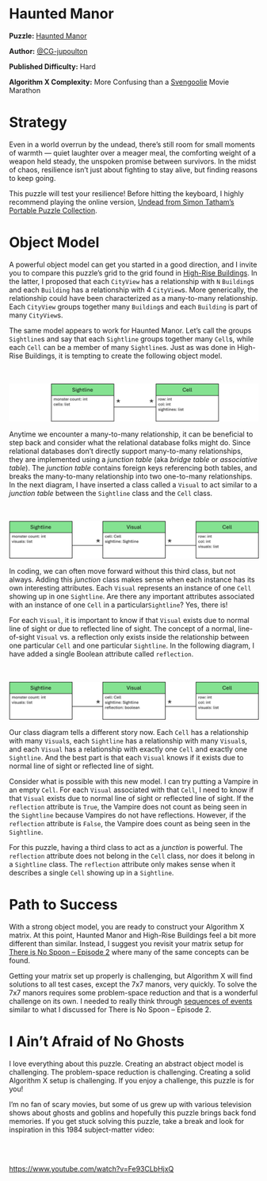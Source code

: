 # Haunted Manor

__Puzzle:__ [Haunted Manor](https://www.codingame.com/training/hard/haunted-manor)

__Author:__ [@CG-jupoulton](https://www.codingame.com/profile/d39436e9a23b5060ed3efaf1c24b4ba8929551)

__Published Difficulty:__ Hard

__Algorithm X Complexity:__ More Confusing than a [Svengoolie](https://www.metv.com/svengoolie/) Movie Marathon

# Strategy

Even in a world overrun by the undead, there’s still room for small moments of warmth —  quiet laughter over a meager meal, the comforting weight of a weapon held steady, the unspoken promise between survivors. In the midst of chaos, resilience isn’t just about fighting to stay alive, but finding reasons to keep going.

This puzzle will test your resilience! Before hitting the keyboard, I highly recommend playing the online version, [Undead from Simon Tatham’s Portable Puzzle Collection](https://www.chiark.greenend.org.uk/~sgtatham/puzzles/js/undead.html).

# Object Model

A powerful object model can get you started in a good direction, and I invite you to compare this puzzle’s grid to the grid found in [High-Rise Buildings](high-rise-buildings). In the latter, I proposed that each `CityView` has a relationship with `N` `Building`s and each `Building` has a relationship with 4 `CityView`s. More generically, the relationship could have been characterized as a many-to-many relationship. Each `CityView` groups together many `Building`s and each `Building` is part of many `CityView`s.

The same model appears to work for Haunted Manor. Let’s call the groups `Sightline`s and say that each `Sightline` groups together many `Cell`s, while each `Cell` can be a member of many `Sightline`s. Just as was done in High-Rise Buildings, it is tempting to create the following object model.

<BR><BR>
![Haunted Manor Classes](HauntedManor1.png)
<BR>

Anytime we encounter a many-to-many relationship, it can be beneficial to step back and consider what the relational database folks might do. Since relational databases don’t directly support many-to-many relationships, they are implemented using a _junction table_ (aka _bridge table_ or _associative table_). The _junction table_ contains foreign keys referencing both tables, and breaks the many-to-many relationship into two one-to-many relationships. In the next diagram, I have inserted a class called a `Visual` to act similar to a _junction table_ between the `Sightline` class and the `Cell` class. 

<BR><BR>
![Haunted Manor Junction Class](HauntedManor2.png)
<BR>

In coding, we can often move forward without this third class, but not always. Adding this _junction_ class makes sense when each instance has its own interesting attributes. Each `Visual` represents an instance of one `Cell` showing up in one `Sightline`. Are there any important attributes associated with an instance of one `Cell` in a particular`Sightline`? Yes, there is!

For each `Visual`, it is important to know if that `Visual` exists due to normal line of sight or due to reflected line of sight. The concept of a normal, line-of-sight `Visual` vs. a reflection only exists inside the relationship between one particular `Cell` and one particular `Sightline`. In the following diagram, I have added a single Boolean attribute called `reflection`.

<BR><BR>
![Haunted Manor Final](HauntedManor3.png)
<BR>

Our class diagram tells a different story now. Each `Cell` has a relationship with many `Visual`s, each `Sightline` has a relationship with many `Visual`s, and each `Visual` has a relationship with exactly one `Cell` and exactly one `Sightline`. And the best part is that each `Visual` knows if it exists due to normal line of sight or reflected line of sight.

Consider what is possible with this new model. I can try putting a Vampire in an empty `Cell`. For each `Visual` associated with that `Cell`, I need to know if that `Visual` exists due to normal line of sight or reflected line of sight. If the `reflection` attribute is `True`, the Vampire does not count as being seen in the `Sightline` because Vampires do not have reflections. However, if the `reflection` attribute is `False`, the Vampire does count as being seen in the `Sightline`.

For this puzzle, having a third class to act as a _junction_ is powerful. The `reflection` attribute does not belong in the `Cell` class, nor does it belong in a `Sightline` class. The `reflection` attribute only makes sense when it describes a single `Cell` showing up in a `Sightline`.

# Path to Success

With a strong object model, you are ready to construct your Algorithm X matrix. At this point, Haunted Manor and High-Rise Buildings feel a bit more different than similar. Instead, I suggest you revisit your matrix setup for [There is No Spoon – Episode 2](there-is-no-spoon---episode-2) where many of the same concepts can be found.

Getting your matrix set up properly is challenging, but Algorithm X will find solutions to all test cases, except the 7x7 manors, very quickly. To solve the 7x7 manors requires some problem-space reduction and that is a wonderful challenge on its own. I needed to really think through [sequences of events](there-is-no-spoon---episode-2-revisited) similar to what I discussed for There is No Spoon – Episode 2.

# I Ain’t Afraid of No Ghosts

I love everything about this puzzle. Creating an abstract object model is challenging. The problem-space reduction is challenging. Creating a solid Algorithm X setup is challenging. If you enjoy a challenge, this puzzle is for you!

I’m no fan of scary movies, but some of us grew up with various television shows about ghosts and goblins and hopefully this puzzle brings back fond memories. If you get stuck solving this puzzle, take a break and look for inspiration in this 1984 subject-matter video:

<BR><BR>

https://www.youtube.com/watch?v=Fe93CLbHjxQ


